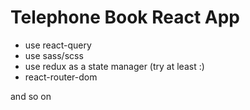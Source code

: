 # Telephone Book React App 

- use react-query
- use sass/scss
- use redux as a state manager (try at least :)
- react-router-dom

and so on